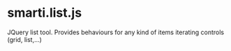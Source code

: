 # smarti.list.js

JQuery list tool. Provides behaviours for any kind of items iterating controls (grid, list,...)
